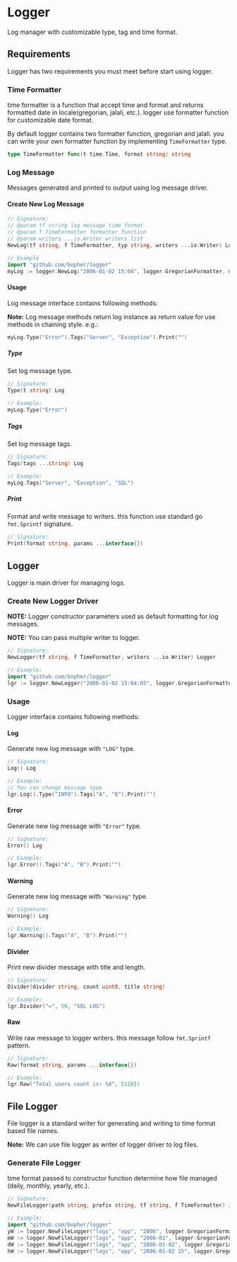 # Logger

Log manager with customizable type, tag and time format.

## Requirements

Logger has two requirements you must meet before start using logger.

### Time Formatter

time formatter is a function that accept time and format and returns formatted date in locale(gregorian, jalali, etc.). logger use formatter function for customizable date format.

By default logger contains two formatter function, gregorian and jalali. you can write your own formatter function by implementing `TimeFormatter` type.

```go
type TimeFormatter func(t time.Time, format string) string
```

### Log Message

Messages generated and printed to output using log message driver.

#### Create New Log Message

```go
// Signature:
// @param tf string log message time format
// @param f TimeFormatter formatter function
// @param writers ...io.Writer writers list
NewLog(tf string, f TimeFormatter, typ string, writers ...io.Writer) Log {

// Example
import "github.com/bopher/logger"
myLog := logger.NewLog("2006-01-02 15:04", logger.GregorianFormatter, myWriter)
```

#### Usage

Log message interface contains following methods:

**Note:** Log message methods return log instance as return value for use methods in chaining style. e.g.:

```go
myLog.Type("Error").Tags("Server", "Exception").Print("")
```

##### Type

Set log message type.

```go
// Signature:
Type(t string) Log

// Example:
myLog.Type("Error")
```

##### Tags

Set log message tags.

```go
// Signature:
Tags(tags ...string) Log

// Example:
myLog.Tags("Server", "Exception", "SQL")
```

##### Print

Format and write message to writers. this function use standard go `fmt.Sprintf` signature.

```go
// Signature:
Print(format string, params ...interface{})
```

## Logger

Logger is main driver for managing logs.

### Create New Logger Driver

**NOTE:** Logger constructor parameters used as default formatting for log messages.

**NOTE:** You can pass multiple writer to logger.

```go
// Signature:
NewLogger(tf string, f TimeFormatter, writers ...io.Writer) Logger

// Example:
import "github.com/bopher/logger"
lgr := logger.NewLogger("2006-01-02 15:04:05", logger.GregorianFormatter, os.Stdout)
```

### Usage

Logger interface contains following methods:

#### Log

Generate new log message with `"LOG"` type.

```go
// Signature:
Log() Log

// Example:
// You can change message type
lgr.Log().Type("INFO").Tags("A", "B").Print("")
```

#### Error

Generate new log message with `"Error"` type.

```go
// Signature:
Error() Log

// Example:
lgr.Error().Tags("A", "B").Print("")
```

#### Warning

Generate new log message with `"Warning"` type.

```go
// Signature:
Warning() Log

// Example:
lgr.Warning().Tags("A", "B").Print("")
```

#### Divider

Print new divider message with title and length.

```go
// Signature:
Divider(divider string, count uint8, title string)

// Example:
lgr.Divider("=", 50, "SQL LOG")
```

#### Raw

Write raw message to logger writers. this message follow `fmt.Sprintf` pattern.

```go
// Signature:
Raw(format string, params ...interface{})

// Example:
lgr.Raw("Total users count is: %d", 5120})
```

## File Logger

File logger is a standard writer for generating and writing to time format based file names.

**Note:** We can use file logger as writer of logger driver to log files.

### Generate File Logger

time format passed to constructor function determine how file managed (daily, monthly, yearly, etc.).

```go
// Signature:
NewFileLogger(path string, prefix string, tf string, f TimeFormatter) io.Writer

// Example:
import "github.com/bopher/logger"
yW := logger.NewFileLogger("logs", "app", "2006", logger.GregorianFormatter) // yearly file logger
mW := logger.NewFileLogger("logs", "app", "2006-01", logger.GregorianFormatter) // monthly file logger
dW := logger.NewFileLogger("logs", "app", "2006-01-02", logger.GregorianFormatter) // daily file logger
hW := logger.NewFileLogger("logs", "app", "2006-01-02 15", logger.GregorianFormatter) // hourly file logger
```
